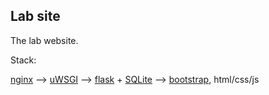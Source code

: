 ## Lab site
The lab website.

Stack:

[nginx](http://nginx.org/en/) --> [uWSGI](https://uwsgi-docs.readthedocs.org/en/latest/) --> [flask](http://flask.pocoo.org/) + [SQLite](https://www.sqlite.org/) --> [bootstrap](http://getbootstrap.com/), html/css/js
